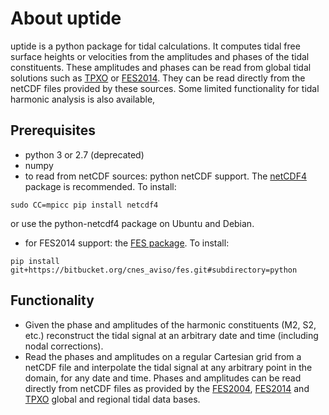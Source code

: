 About uptide
==============
uptide is a python package for tidal calculations. It computes tidal
free surface heights or velocities from the amplitudes and phases of the tidal
constituents. These amplitudes and phases can be read from global tidal
solutions such as [TPXO](http://volkov.oce.orst.edu/tides/) or [FES2014](https://www.aviso.altimetry.fr/en/data/products/auxiliary-products/global-tide-fes.html).
They can be read directly from the netCDF files provided by these sources. Some
limited functionality for tidal harmonic analysis is also available,

Prerequisites
---------------
* python 3 or 2.7 (deprecated)
* numpy
* to read from netCDF sources: python netCDF support. The
[netCDF4](https://github.com/Unidata/netcdf4-python) package is 
recommended. To install:
```
sudo CC=mpicc pip install netcdf4
```

or use the python-netcdf4 package on Ubuntu and Debian.
* for FES2014 support: the [FES package](https://bitbucket.org/cnes_aviso/fes). To install:
```
pip install git+https://bitbucket.org/cnes_aviso/fes.git#subdirectory=python
```

Functionality
---------------
* Given the phase and amplitudes of the harmonic constituents (M2, S2, etc.) reconstruct the tidal signal at an arbitrary date and time (including nodal corrections).
* Read the phases and amplitudes on a regular Cartesian grid from a netCDF file and interpolate the tidal signal at any arbitrary point in the domain, for any date and time. Phases and amplitudes can be read directly from netCDF files as provided by the [FES2004][1], [FES2014][2] and [TPXO][3] global and regional tidal data bases.

[1]: ftp://ftp.legos.obs-mip.fr/pub/soa/maree/tide_model/global_solution/fes2004/
[2]: https://www.aviso.altimetry.fr/en/data/products/auxiliary-products/global-tide-fes.html
[3]: http://volkov.oce.orst.edu/tides/otps.html
